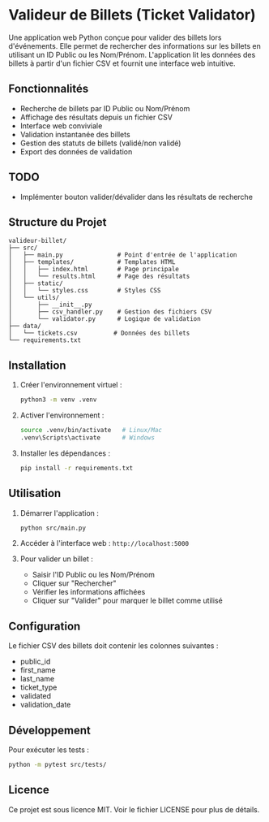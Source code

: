 # Valideur de Billets (Ticket Validator)

Une application web Python conçue pour valider des billets lors d'événements. Elle permet de rechercher des informations sur les billets en utilisant un ID Public ou les Nom/Prénom. L'application lit les données des billets à partir d'un fichier CSV et fournit une interface web intuitive.

## Fonctionnalités

- Recherche de billets par ID Public ou Nom/Prénom
- Affichage des résultats depuis un fichier CSV
- Interface web conviviale
- Validation instantanée des billets
- Gestion des statuts de billets (validé/non validé)
- Export des données de validation

## TODO
- Implémenter bouton valider/dévalider dans les résultats de recherche

## Structure du Projet

```
valideur-billet/
├── src/
│   ├── main.py               # Point d'entrée de l'application
│   ├── templates/            # Templates HTML
│   │   ├── index.html        # Page principale
│   │   └── results.html      # Page des résultats
│   ├── static/              
│   │   └── styles.css        # Styles CSS
│   └── utils/
│       ├── __init__.py
│       ├── csv_handler.py    # Gestion des fichiers CSV
│       └── validator.py      # Logique de validation
├── data/
│   └── tickets.csv          # Données des billets
└── requirements.txt
```

## Installation

1. Créer l'environnement virtuel :
   ```bash
   python3 -m venv .venv
   ```

2. Activer l'environnement :
   ```bash
   source .venv/bin/activate   # Linux/Mac
   .venv\Scripts\activate      # Windows
   ```

3. Installer les dépendances :
   ```bash
   pip install -r requirements.txt
   ```

## Utilisation

1. Démarrer l'application :
   ```bash
   python src/main.py
   ```

2. Accéder à l'interface web : `http://localhost:5000`

3. Pour valider un billet :
   - Saisir l'ID Public ou les Nom/Prénom
   - Cliquer sur "Rechercher"
   - Vérifier les informations affichées
   - Cliquer sur "Valider" pour marquer le billet comme utilisé

## Configuration

Le fichier CSV des billets doit contenir les colonnes suivantes :
- public_id
- first_name
- last_name
- ticket_type
- validated
- validation_date

## Développement

Pour exécuter les tests :
```bash
python -m pytest src/tests/
```

## Licence

Ce projet est sous licence MIT. Voir le fichier LICENSE pour plus de détails.